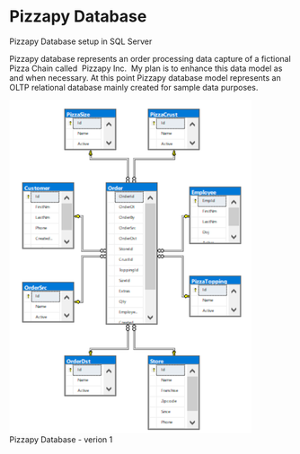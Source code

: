 # Pizzapy Database
Pizzapy Database setup in SQL Server

Pizzapy database represents an order processing data capture of a fictional Pizza Chain called  Pizzapy Inc.  My plan is to enhance this data model as and when necessary. At this point Pizzapy database model represents an OLTP relational database mainly created for sample data purposes.

![alt text](https://github.com/kishoregd/PizzapyDatabase/blob/master/pizzapy-db-diagram.png)
<br>
Pizzapy Database - verion 1
